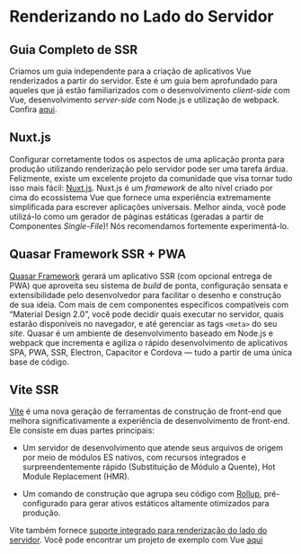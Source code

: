 # Renderizando no Lado do Servidor

## Guia Completo de SSR

Criamos um guia independente para a criação de aplicativos Vue renderizados a partir do servidor. Este é um guia bem aprofundado para aqueles que já estão familiarizados com o desenvolvimento *client-side* com Vue, desenvolvimento *server-side* com Node.js e utilização de webpack. Confira [aqui](/guide/ssr/introduction.html).

## Nuxt.js

Configurar corretamente todos os aspectos de uma aplicação pronta para produção utilizando renderização pelo servidor pode ser uma tarefa árdua. Felizmente, existe um excelente projeto da comunidade que visa tornar tudo isso mais fácil: [Nuxt.js](https://nuxtjs.org/). Nuxt.js é um *framework* de alto nível criado por cima do ecossistema Vue que fornece uma experiência extremamente simplificada para escrever aplicações universais. Melhor ainda, você pode utilizá-lo como um gerador de páginas estáticas (geradas a partir de Componentes *Single-File*)! Nós recomendamos fortemente experimentá-lo.

## Quasar Framework SSR + PWA

[Quasar Framework](https://quasar.dev) gerará um aplicativo SSR (com opcional entrega de PWA) que aproveita seu sistema de *build* de ponta, configuração sensata e extensibilidade pelo desenvolvedor para facilitar o desenho e construção de sua ideia. Com mais de cem componentes específicos compatíveis com “Material Design 2.0”, você pode decidir quais executar no servidor, quais estarão disponíveis no navegador, e até gerenciar as tags `<meta>` do seu *site*. Quasar é um ambiente de desenvolvimento baseado em Node.js e webpack que incrementa e agiliza o rápido desenvolvimento de aplicativos SPA, PWA, SSR, Electron, Capacitor e Cordova — tudo a partir de uma única base de código.

## Vite SSR

[Vite](https://vitejs.dev/) é uma nova geração de ferramentas de construção de front-end que melhora significativamente a experiência de desenvolvimento de front-end. Ele consiste em duas partes principais:

- Um servidor de desenvolvimento que atende seus arquivos de origem por meio de módulos ES nativos, com recursos integrados e surpreendentemente rápido (Substituição de Módulo a Quente), Hot Module Replacement (HMR).

- Um comando de construção que agrupa seu código com [Rollup](https://rollupjs.org/), pré-configurado para gerar ativos estáticos altamente otimizados para produção.

Vite também fornece [suporte integrado para renderização do lado do servidor](https://vitejs.dev/guide/ssr.html). Você pode encontrar um projeto de exemplo com Vue [aqui](https://github.com/vitejs/vite/tree/main/packages/playground/ssr-vue)
